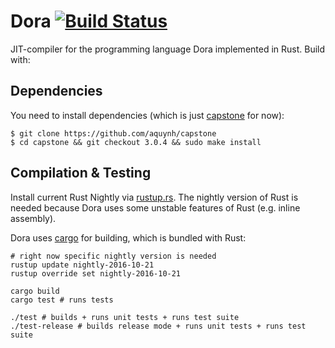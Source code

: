# Dora [![Build Status](https://travis-ci.org/dinfuehr/dora-rust.svg?branch=master)](https://travis-ci.org/dinfuehr/dora)

JIT-compiler for the programming language Dora implemented in Rust. Build with:

## Dependencies
You need to install dependencies (which is just [capstone](https://github.com/aquynh/capstone) for now):

```
$ git clone https://github.com/aquynh/capstone
$ cd capstone && git checkout 3.0.4 && sudo make install
```

## Compilation & Testing
Install current Rust Nightly via [rustup.rs](http://rustup.rs). The nightly version of
Rust is needed because Dora uses some unstable features of Rust (e.g. inline assembly).

Dora uses [cargo](http://crates.io) for building, which is bundled with Rust:

```
# right now specific nightly version is needed
rustup update nightly-2016-10-21
rustup override set nightly-2016-10-21

cargo build
cargo test # runs tests

./test # builds + runs unit tests + runs test suite
./test-release # builds release mode + runs unit tests + runs test suite
```
